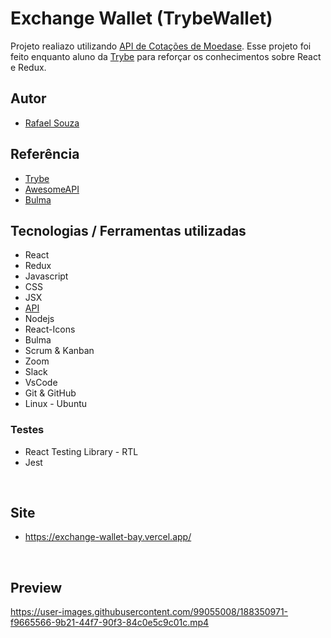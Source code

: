 # Exchange Wallet (TrybeWallet)

Projeto realiazo utilizando [API de Cotações de Moedase](https://economia.awesomeapi.com.br/json/all).
Esse projeto foi feito enquanto aluno da [Trybe](https://www.betrybe.com/) para reforçar 
os conhecimentos sobre React e Redux.


## Autor

- [Rafael Souza](https://github.com/Rafael-Souza-97)


## Referência

 - [Trybe](https://www.betrybe.com/)
 - [AwesomeAPI](https://docs.awesomeapi.com.br/api-de-moedas)
 - [Bulma](https://bulma.io/)
 

## Tecnologias / Ferramentas utilizadas

- React
- Redux
- Javascript
- CSS
- JSX
- [API](https://economia.awesomeapi.com.br/json/all)
- Nodejs
- React-Icons
- Bulma
- Scrum & Kanban
- Zoom
- Slack
- VsCode
- Git & GitHub
- Linux - Ubuntu

### Testes

- React Testing Library - RTL
- Jest

<br>

## Site 
- https://exchange-wallet-bay.vercel.app/

<br>

## Preview

https://user-images.githubusercontent.com/99055008/188350971-f9665566-9b21-44f7-90f3-84c0e5c9c01c.mp4

